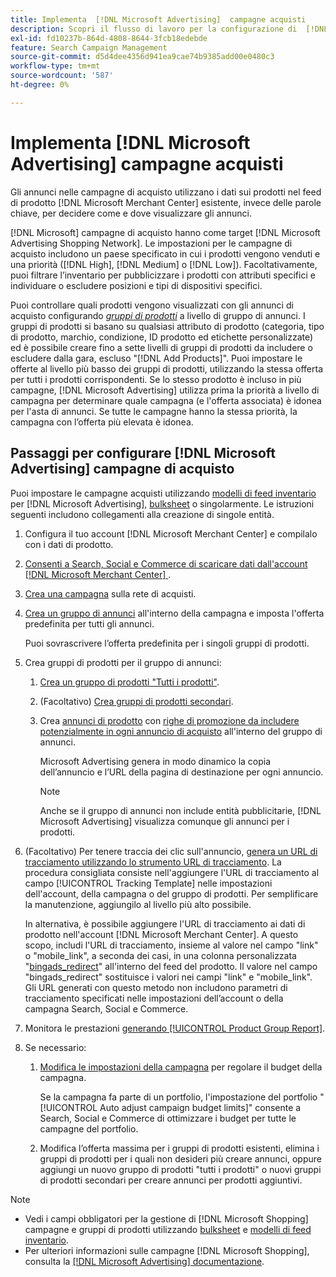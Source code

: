 ```yaml
---
title: Implementa  [!DNL Microsoft Advertising]  campagne acquisti
description: Scopri il flusso di lavoro per la configurazione di  [!DNL Microsoft Advertising]  campagne di acquisto.
exl-id: fd10237b-864d-4808-8644-3fcb18edebde
feature: Search Campaign Management
source-git-commit: d5d4dee4356d941ea9cae74b9385add00e0480c3
workflow-type: tm+mt
source-wordcount: '587'
ht-degree: 0%

---
```


# Implementa [!DNL Microsoft Advertising] campagne acquisti

Gli annunci nelle campagne di acquisto utilizzano i dati sui prodotti nel feed di prodotto [!DNL Microsoft Merchant Center] esistente, invece delle parole chiave, per decidere come e dove visualizzare gli annunci.

[!DNL Microsoft] campagne di acquisto hanno come target [!DNL Microsoft Advertising Shopping Network]. Le impostazioni per le campagne di acquisto includono un paese specificato in cui i prodotti vengono venduti e una priorità ([!DNL High], [!DNL Medium] o [!DNL Low]). Facoltativamente, puoi filtrare l’inventario per pubblicizzare i prodotti con attributi specifici e individuare o escludere posizioni e tipi di dispositivi specifici.

Puoi controllare quali prodotti vengono visualizzati con gli annunci di acquisto configurando *[gruppi di prodotti](/help/search-social-commerce/campaign-management/campaigns/product-group-about.md)* a livello di gruppo di annunci. I gruppi di prodotti si basano su qualsiasi attributo di prodotto (categoria, tipo di prodotto, marchio, condizione, ID prodotto ed etichette personalizzate) ed è possibile creare fino a sette livelli di gruppi di prodotti da includere o escludere dalla gara, escluso &quot;[!DNL Add Products]&quot;. Puoi impostare le offerte al livello più basso dei gruppi di prodotti, utilizzando la stessa offerta per tutti i prodotti corrispondenti. Se lo stesso prodotto è incluso in più campagne, [!DNL Microsoft Advertising] utilizza prima la priorità a livello di campagna per determinare quale campagna (e l&#39;offerta associata) è idonea per l&#39;asta di annunci. Se tutte le campagne hanno la stessa priorità, la campagna con l’offerta più elevata è idonea.

## Passaggi per configurare [!DNL Microsoft Advertising] campagne di acquisto

Puoi impostare le campagne acquisti utilizzando [modelli di feed inventario](/help/search-social-commerce/campaign-management/inventory-feeds/inventory-feeds-about.md) per [!DNL Microsoft Advertising], [bulksheet](/help/search-social-commerce/campaign-management/bulksheets/bulksheet-about.md) o singolarmente. Le istruzioni seguenti includono collegamenti alla creazione di singole entità.

1. Configura il tuo account [!DNL Microsoft Merchant Center] e compilalo con i dati di prodotto.

1. [Consenti a Search, Social e Commerce di scaricare dati dall&#39;account [!DNL Microsoft Merchant Center] ](/help/search-social-commerce/campaign-management/accounts/merchant-account-manage.md).

1. [Crea una campagna](/help/search-social-commerce/campaign-management/campaigns/campaign-manage.md) sulla rete di acquisti.

1. [Crea un gruppo di annunci](/help/search-social-commerce/campaign-management/campaigns/ad-group-manage.md) all&#39;interno della campagna e imposta l&#39;offerta predefinita per tutti gli annunci.

   Puoi sovrascrivere l’offerta predefinita per i singoli gruppi di prodotti.

1. Crea gruppi di prodotti per il gruppo di annunci:

   1. [Crea un gruppo di prodotti &quot;Tutti i prodotti&quot;](/help/search-social-commerce/campaign-management/campaigns/product-group-manage.md).

   1. (Facoltativo) [Crea gruppi di prodotti secondari](/help/search-social-commerce/campaign-management/campaigns/product-group-manage.md).

   1. Crea [annunci di prodotto](/help/search-social-commerce/campaign-management/campaigns/ad-manage.md) con [righe di promozione da includere potenzialmente in ogni annuncio di acquisto](/help/search-social-commerce/campaign-management/campaigns/product-group-settings-microsoft.md) all&#39;interno del gruppo di annunci.

      Microsoft Advertising genera in modo dinamico la copia dell’annuncio e l’URL della pagina di destinazione per ogni annuncio.

      >[!NOTE]
      >
      >Anche se il gruppo di annunci non include entità pubblicitarie, [!DNL Microsoft Advertising] visualizza comunque gli annunci per i prodotti.

1. (Facoltativo) Per tenere traccia dei clic sull&#39;annuncio, [genera un URL di tracciamento utilizzando lo strumento URL di tracciamento](/help/search-social-commerce/tools/click-tracking-url-generate.md). La procedura consigliata consiste nell&#39;aggiungere l&#39;URL di tracciamento al campo [!UICONTROL Tracking Template] nelle impostazioni dell&#39;account, della campagna o del gruppo di prodotti. Per semplificare la manutenzione, aggiungilo al livello più alto possibile.

   In alternativa, è possibile aggiungere l&#39;URL di tracciamento ai dati di prodotto nell&#39;account [!DNL Microsoft Merchant Center]. A questo scopo, includi l&#39;URL di tracciamento, insieme al valore nel campo &quot;link&quot; o &quot;mobile_link&quot;, a seconda dei casi, in una colonna personalizzata &quot;[bingads_redirect](https://help.ads.microsoft.com/#apex/3/en/51084)&quot; all&#39;interno del feed del prodotto. Il valore nel campo &quot;bingads_redirect&quot; sostituisce i valori nei campi &quot;link&quot; e &quot;mobile_link&quot;. Gli URL generati con questo metodo non includono parametri di tracciamento specificati nelle impostazioni dell’account o della campagna Search, Social e Commerce.

1. Monitora le prestazioni [generando [!UICONTROL Product Group Report]](/help/search-social-commerce/reports/management/basic-advanced/basic-advanced-report-generate.md).

1. Se necessario:

   1. [Modifica le impostazioni della campagna](/help/search-social-commerce/campaign-management/campaigns/campaign-manage.md) per regolare il budget della campagna.

      Se la campagna fa parte di un portfolio, l&#39;impostazione del portfolio &quot;[!UICONTROL Auto adjust campaign budget limits]&quot; consente a Search, Social e Commerce di ottimizzare i budget per tutte le campagne del portfolio.

   1. Modifica l’offerta massima per i gruppi di prodotti esistenti, elimina i gruppi di prodotti per i quali non desideri più creare annunci, oppure aggiungi un nuovo gruppo di prodotti &quot;tutti i prodotti&quot; o nuovi gruppi di prodotti secondari per creare annunci per prodotti aggiuntivi.

>[!NOTE]
>
>* Vedi i campi obbligatori per la gestione di [!DNL Microsoft Shopping] campagne e gruppi di prodotti utilizzando [bulksheet](/help/search-social-commerce/campaign-management/bulksheets/bulksheet-data-formats/bulksheet-data-microsoft.md) e [modelli di feed inventario](/help/search-social-commerce/campaign-management/inventory-feeds/ad-templates/template-microsoft-shopping.md).
>* Per ulteriori informazioni sulle campagne [!DNL Microsoft Shopping], consulta la [[!DNL Microsoft Advertising] documentazione](https://help.ads.microsoft.com/#apex/3/en/50903).
